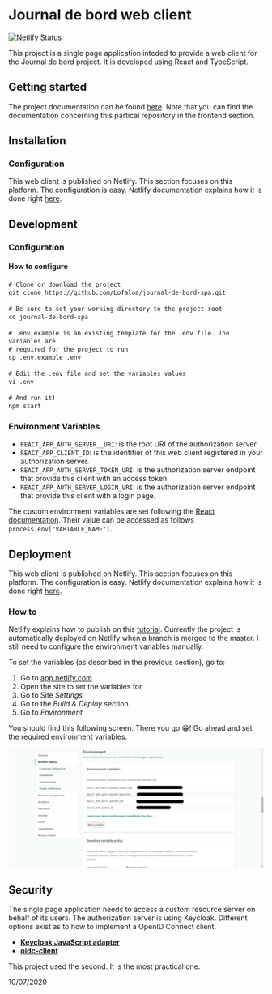 # Journal de bord web client
[![Netlify Status](https://api.netlify.com/api/v1/badges/e2de1a87-bf55-4b41-8bec-a2249ba5cf1f/deploy-status)](https://app.netlify.com/sites/journal-de-bord/deploys)

This project is a single page application inteded to provide a web client for the Journal de bord project. It is developed using React and TypeScript.

## Getting started
The project documentation can be found [here](https://farci-logan.gitbook.io/journal-de-bord/). Note that you can find the documentation concerning this partical repository in the frontend section.

## Installation
### Configuration
This web client is published on Netlify. This section focuses on this platform. The configuration is easy. Netlify documentation explains how it is done right [here](https://docs.netlify.com/configure-builds/environment-variables/#declare-variables).

## Development
### Configuration
#### How to configure
```
# Clone or download the project
git clone https://github.com/Lofaloa/journal-de-bord-spa.git

# Be sure to set your working directory to the project root
cd journal-de-bord-spa

# .env.example is an existing template for the .env file. The variables are
# required for the project to run
cp .env.example .env

# Edit the .env file and set the variables values
vi .env

# And run it!
npm start
```

### Environment Variables
- ```REACT_APP_AUTH_SERVER__URI```: is the root URI of the authorization server.
- ```REACT_APP_CLIENT_ID```: is the identifier of this web client registered in your authorization server.
- ```REACT_APP_AUTH_SERVER_TOKEN_URI```: is the authorization server endpoint that provide this client with an access token.
- ```REACT_APP_AUTH_SERVER_LOGIN_URI```: is the authorization server endpoint that provide this client with a login page.

The custom environment variables are set following the [React documentation](https://create-react-app.dev/docs/adding-custom-environment-variables/). Their value can be accessed as follows `process.env["VARIABLE_NAME"]`.

## Deployment
This web client is published on Netlify. This section focuses on this platform. The configuration is easy. Netlify documentation explains how it is done right [here](https://docs.netlify.com/configure-builds/environment-variables/#declare-variables).

### How to
Netlify explains how to publish on this [tutorial](https://www.netlify.com/blog/2016/09/29/a-step-by-step-guide-deploying-on-netlify/). Currently the project is automatically deployed on Netlify when a branch is merged to the master. I still need to configure the environment variables manually.

To set the variables (as described in the previous section), go to:
1. Go to [app.netlify.com](https://app.netlify.com)
2. Open the site to set the variables for
3. Go to Site *Settings*
4. Go to the *Build & Deploy* section
5. Go to *Environment*

You should find this following screen. There you go 😁! Go ahead and set the required environment variables.

![Environment](./screenshots/netlify_env_screenshot.png)

## Security
The single page application needs to access a custom resource server on behalf of its users. The authorization server is using Keycloak. Different options exist as to how to implement a OpenID Connect client.

- [**Keycloak JavaScript adapter**](https://www.keycloak.org/docs/latest/securing_apps/#javascript-adapter-reference)
- [**oidc-client**](https://github.com/IdentityModel/oidc-client-js)

This project used the second. It is the most practical one.

10/07/2020
